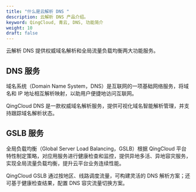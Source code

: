 ```yaml
---
title: "什么是云解析 DNS "
description: 云解析 DNS 产品介绍。
keyword: QingCloud, 青云, DNS, 功能简介
weight: 10
draft: false
---
```



云解析 DNS 提供权威域名解析和全局流量负载均衡两大功能服务。

## DNS 服务

域名系统（Domain Name System，DNS）是互联网的一项基础网络服务，将域名和 IP 地址相互解析映射，以助用户便捷地访问互联网。

QingCloud DNS 是一款权威域名解析服务，提供可视化域名智能解析管理，并支持跟踪域名解析状态。

## GSLB 服务

全局负载均衡（Global Server Load Balancing，GSLB）根据 QingCloud 平台特性制定策略，对应用服务进行健康检查和监控，提供异地多活、异地容灾服务，实现全局流量负载均衡，提升云平台业务连续性能。

QingCloud GSLB 通过按地区、线路调度流量，可构建灵活的 DNS 解析方案；还可基于健康检查结果，配置 DNS 容灾流量切换方案。
